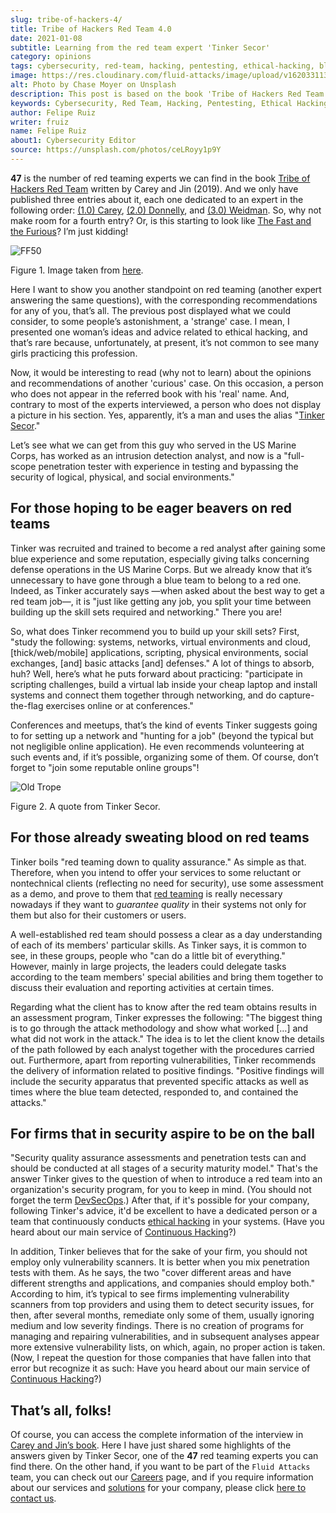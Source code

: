 ```yaml
---
slug: tribe-of-hackers-4/
title: Tribe of Hackers Red Team 4.0
date: 2021-01-08
subtitle: Learning from the red team expert 'Tinker Secor'
category: opinions
tags: cybersecurity, red-team, hacking, pentesting, ethical-hacking, blue-team
image: https://res.cloudinary.com/fluid-attacks/image/upload/v1620331134/blog/tribe-of-hackers-4/cover_ip5dcd.webp
alt: Photo by Chase Moyer on Unsplash
description: This post is based on the book 'Tribe of Hackers Red Team' by Carey and Jin. Here we share content from the interview with Tinker Secor.
keywords: Cybersecurity, Red Team, Hacking, Pentesting, Ethical Hacking, Blue Team, Knowledge, Tribe
author: Felipe Ruiz
writer: fruiz
name: Felipe Ruiz
about1: Cybersecurity Editor
source: https://unsplash.com/photos/ceLRoyy1p9Y
---
```


**47** is the number of red teaming experts we can find in the book
[Tribe of Hackers Red
Team](https://www.amazon.com/Tribe-Hackers-Red-Team-Cybersecurity/dp/1119643325)
written by Carey and Jin (2019). And we only have published three
entries about it, each one dedicated to an expert in the following
order: [(1.0) Carey](../tribe-of-hackers-1), [(2.0)
Donnelly](../tribe-of-hackers-2), and [(3.0)
Weidman](../tribe-of-hackers-3). So, why not make room for a fourth
entry? Or, is this starting to look like [The Fast and the
Furious](https://www.imdb.com/title/tt0232500/?ref_=fn_al_tt_1)? I’m
just kidding\!

<div class="imgblock">

![FF50](https://res.cloudinary.com/fluid-attacks/image/upload/v1620331132/blog/tribe-of-hackers-4/ff50_cghkzx.webp)

<div class="title">

Figure 1. Image taken from [here](https://images-cdn.9gag.com/photo/ap580RB_700b.jpg).

</div>

</div>

Here I want to show you another standpoint on red teaming (another
expert answering the same questions), with the corresponding
recommendations for any of you, that’s all. The previous post displayed
what we could consider, to some people’s astonishment, a 'strange' case.
I mean, I presented one woman’s ideas and advice related to ethical
hacking, and that’s rare because, unfortunately, at present, it’s not
common to see many girls practicing this profession.

Now, it would be interesting to read (why not to learn) about the
opinions and recommendations of another 'curious' case. On this
occasion, a person who does not appear in the referred book with his
'real' name. And, contrary to most of the experts interviewed, a person
who does not display a picture in his section. Yes, apparently, it’s a
man and uses the alias "[Tinker
Secor](https://twitter.com/tinkersec?lang=en)."

Let’s see what we can get from this guy who served in the US Marine
Corps, has worked as an intrusion detection analyst, and now is a
"full-scope penetration tester with experience in testing and bypassing
the security of logical, physical, and social environments."

## For those hoping to be eager beavers on red teams

Tinker was recruited and trained to become a red analyst after gaining
some blue experience and some reputation, especially giving talks
concerning defense operations in the US Marine Corps. But we already
know that it’s unnecessary to have gone through a blue team to belong to
a red one. Indeed, as Tinker accurately says —when asked about the best
way to get a red team job—, it is "just like getting any job, you split
your time between building up the skill sets required and networking."
There you are\!

So, what does Tinker recommend you to build up your skill sets? First,
"study the following: systems, networks, virtual environments and cloud,
\[thick/web/mobile\] applications, scripting, physical environments,
social exchanges, \[and\] basic attacks \[and\] defenses." A lot of
things to absorb, huh? Well, here’s what he puts forward about
practicing: "participate in scripting challenges, build a virtual lab
inside your cheap laptop and install systems and connect them together
through networking, and do capture-the-flag exercises online or at
conferences."

Conferences and meetups, that’s the kind of events Tinker suggests going
to for setting up a network and "hunting for a job" (beyond the typical
but not negligible online application). He even recommends volunteering
at such events and, if it’s possible, organizing some of them. Of
course, don’t forget to "join some reputable online groups"\!

<div class="imgblock">

![Old Trope](https://res.cloudinary.com/fluid-attacks/image/upload/v1620331130/blog/tribe-of-hackers-4/oldtrope_w2fgvh.webp)

<div class="title">

Figure 2. A quote from Tinker Secor.

</div>

</div>

## For those already sweating blood on red teams

Tinker boils "red teaming down to quality assurance."
As simple as that.
Therefore,
when you intend to offer your services
to some reluctant or nontechnical clients
(reflecting no need for security),
use some assessment as a demo,
and prove to them that
[red teaming](../../solutions/red-teaming/) is really necessary nowadays
if they want to *guarantee quality* in their systems
not only for them
but also for their customers or users.

A well-established red team should possess a clear as a day
understanding of each of its members' particular skills. As Tinker says,
it is common to see, in these groups, people who "can do a little bit of
everything." However, mainly in large projects, the leaders could
delegate tasks according to the team members' special abilities and
bring them together to discuss their evaluation and reporting activities
at certain times.

Regarding what the client has to know after the red team obtains results
in an assessment program, Tinker expresses the following: "The biggest
thing is to go through the attack methodology and show what worked
\[…​\] and what did not work in the attack." The idea is to let the
client know the details of the path followed by each analyst together
with the procedures carried out. Furthermore, apart from reporting
vulnerabilities, Tinker recommends the delivery of information related
to positive findings. "Positive findings will include the security
apparatus that prevented specific attacks as well as times where the
blue team detected, responded to, and contained the attacks."

## For firms that in security aspire to be on the ball

"Security quality assurance assessments and penetration tests
can and should be conducted
at all stages of a security maturity model."
That's the answer Tinker gives
to the question of when to introduce a red team
into an organization's security program,
for you to keep in mind.
(You should not forget the term [DevSecOps](../devsecops-concept/).)
After that,
if it's possible for your company,
following Tinker's advice,
it'd be excellent to have a dedicated person
or a team that continuously conducts [ethical hacking](../../solutions/ethical-hacking/)
in your systems.
(Have you heard about our main service
of [Continuous Hacking](../../services/continuous-hacking/)?)

In addition, Tinker believes that for the sake of your firm, you should
not employ only vulnerability scanners. It is better when you mix
penetration tests with them. As he says, the two "cover different areas
and have different strengths and applications, and companies should
employ both." According to him, it’s typical to see firms implementing
vulnerability scanners from top providers and using them to detect
security issues, for then, after several months, remediate only some of
them, usually ignoring medium and low severity findings. There is no
creation of programs for managing and repairing vulnerabilities, and in
subsequent analyses appear more extensive vulnerability lists, on which,
again, no proper action is taken. (Now, I repeat the question for those
companies that have fallen into that error but recognize it as such:
Have you heard about our main service of [Continuous
Hacking](../../services/continuous-hacking/)?)

## That’s all, folks!

Of course, you can access the complete information of the interview in
[Carey and Jin’s
book](https://www.amazon.com/Tribe-Hackers-Red-Team-Cybersecurity/dp/1119643325).
Here I have just shared some highlights of the answers given by Tinker
Secor, one of the **47** red teaming experts you can find there. On the
other hand, if you want to be part of the `Fluid Attacks` team, you can
check out our [Careers](../../careers/) page, and if you require
information about our services and [solutions](../../solutions/) for
your company, please click [here to contact us](../../contact-us/).
